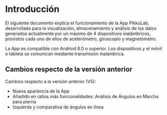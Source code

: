 # Introducción
El siguiente documento explica el funcionamiento de la App PikkuLab, desarrollada para
la visualización, almacenamiento y análisis de los datos generados actualmente por un
máximo de 4 dispositivos inalámbricos, provistos cada uno de ellos de acelerómetro,
giroscopio y magnetómetro.

La App es compatible con Android 6.0 o superior.
Los dispositivos y el móvil o tableta se comunican mediante transmisión inalámbrica.

## Cambios respecto de la versión anterior
Cambios respecto a la versión anterior (V5):
- Nueva apariencia de la App
- Añadido en ratios más funcionalidades: Análisis de Ángulos en Marcha para pierna
- Izquierda y comparativa de ángulos en línea
